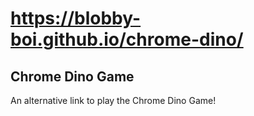 # https://blobby-boi.github.io/chrome-dino/
## Chrome Dino Game
An alternative link to play the Chrome Dino Game!
